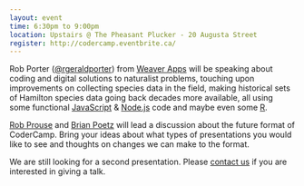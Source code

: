 ```yaml
---
layout: event
time: 6:30pm to 9:00pm
location: Upstairs @ The Pheasant Plucker - 20 Augusta Street
register: http://codercamp.eventbrite.ca/
---
```


Rob Porter ([@rgeraldporter](https://twitter.com/rgeraldporter)) from
[Weaver Apps](http://weeverapps.com/) will be speaking about coding and digital
solutions to naturalist problems, touching upon improvements on collecting
species data in the field, making historical sets of Hamilton species data going
back decades more available, all using some functional
[JavaScript](https://www.javascript.com/) & [Node.js](https://nodejs.org/en/)
code and maybe even some [R](https://www.r-project.org/).

[Rob Prouse](https://twitter.com/rprouse) and [Brian Poetz](https://twitter.com/bpoetz)
 will lead a discussion about the future format of CoderCamp. Bring your ideas
 about what types of presentations you would like to see and thoughts on changes
 we can make to the format.

We are still looking for a second presentation. Please
[contact us](mailto:codercamphamilton@gmail.com) if you are interested in giving
a talk.